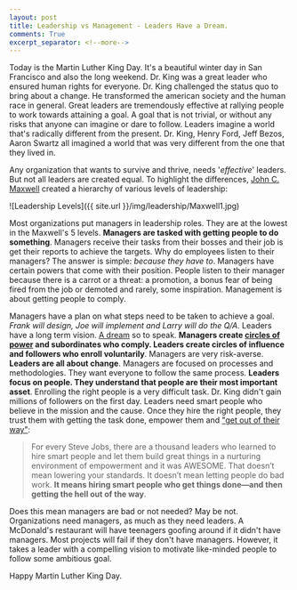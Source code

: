 ```yaml
---
layout: post
title: Leadership vs Management - Leaders Have a Dream.
comments: True
excerpt_separator: <!--more-->
---
```


Today is the Martin Luther King Day. It's a beautiful winter day in San Francisco and also the long weekend. Dr. King was a great leader who ensured human rights for everyone. Dr. King challenged the status quo to bring about a change. He transformed the american society and the human race in general. Great leaders are tremendously effective at rallying people to work towards attaining a goal. A goal that is not trivial, or without any risks that anyone can imagine or dare to follow. Leaders imagine a world that's radically different from the present. Dr. King, Henry Ford, Jeff Bezos, Aaron Swartz all imagined a world that was very different from the one that they lived in.

<!--more-->

Any organization that wants to survive and thrive, needs '*effective*' leaders. But not all leaders are created equal. To highlight the differences, [John C. Maxwell](https://www.amazon.com/Levels-Leadership-Proven-Maximize-Potential/dp/1619692155) created a hierarchy of various levels of leadership:

![Leadership Levels]({{ site.url }}/img/leadership/Maxwell1.jpg)

Most organizations put managers in leadership roles. They are at the lowest in the Maxwell's 5 levels. **Managers are tasked with getting people to do something**. Managers receive their tasks from their bosses and their job is get their reports to achieve the targets. Why do employees listen to their managers? The answer is simple: *because they have to*. Managers have certain powers that come with their position. People listen to their manager because there is a carrot or a threat: a promotion, a bonus fear of being fired from the job or demoted and rarely, some inspiration. Management is about getting people to comply.

Managers have a plan on what steps need to be taken to achieve a goal. *Frank will design, Joe will implement and Larry will do the Q/A*. Leaders have a long term vision. [A dream](http://www.americanrhetoric.com/speeches/mlkihaveadream.htm) so to speak. **Managers create [circles of power](https://hbr.org/2013/08/tests-of-a-leadership-transiti) and subordinates who comply. Leaders create circles of influence and followers who enroll voluntarily**. Managers are very risk-averse. **Leaders are all about change**. Managers are focused on processes and methodologies. They want everyone to follow the same process. **Leaders focus on people. They understand that people are their most important asset**. Enrolling the right people is a very difficult task. Dr. King didn't gain millions of followers on the first day. Leaders need smart people who believe in the mission and the cause. Once they hire the right people, they trust them with getting the task done, empower them and  ["get out of their way"](http://avc.com/2012/02/the-management-team-guest-post-from-joel-spolsky/):

> For every Steve Jobs, there are a thousand leaders who learned to hire smart people and let them build great things in a nurturing environment of empowerment and it was AWESOME. That doesn’t mean lowering your standards. It doesn’t mean letting people do bad work. **It means hiring smart people who get things done—and then getting the hell out of the way**.

Does this mean managers are bad or not needed? May be not. Organizations need managers, as much as they need leaders. A McDonald's restaurant will have teenagers goofing around if it didn't have managers. Most projects will fail if they don't have managers. However, it takes a leader with a compelling vision to motivate like-minded people to follow some ambitious goal.

Happy Martin Luther King Day.
